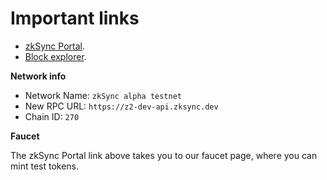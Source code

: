 # Important links

- [zkSync Portal](https://zqgai-staging-wallet-v2.zksync.dev).
- [Block explorer](https://zksync-v2-testnet.zkscan.io).

**Network info**

- Network Name: `zkSync alpha testnet`
- New RPC URL: `https://z2-dev-api.zksync.dev`
- Chain ID: `270`

**Faucet**

The zkSync Portal link above takes you to our faucet page, where you can mint test tokens.

